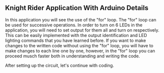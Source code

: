 ## Knight Rider Application With Arduino Details
In this application you will see the use of the "for" loop. The "for" loop can be used for successive operations. In order to turn on 6 LEDs in the application, you will need to set output for them all and turn on respectively. This can be easily implemented with the output identification and LED lighting commands that you have learned before. If you want to make changes to the written code without using the "for" loop, you will have to make changes to each line one by one, however, in the "for" loop you can proceed musch faster both in understanding and writing the code.

After setting up the circuit, let's continue with coding.
